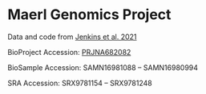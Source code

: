 # Maerl Genomics Project

Data and code from [Jenkins et al. 2021](https://doi.org/10.1111/eva.13219)

BioProject Accession: [PRJNA682082](https://www.ncbi.nlm.nih.gov/bioproject/PRJNA682082)

BioSample Accession: SAMN16981088 – SAMN16980994

SRA Accession: SRX9781154 – SRX9781248
